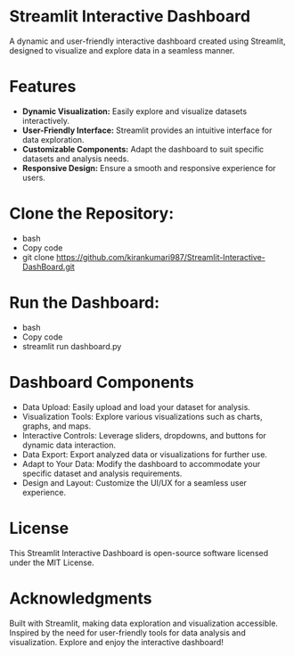 # Streamlit Interactive Dashboard

A dynamic and user-friendly interactive dashboard created using Streamlit, designed to visualize and explore data in a seamless manner.

# Features

- **Dynamic Visualization:** Easily explore and visualize datasets interactively.
- **User-Friendly Interface:** Streamlit provides an intuitive interface for data exploration.
- **Customizable Components:** Adapt the dashboard to suit specific datasets and analysis needs.
- **Responsive Design:** Ensure a smooth and responsive experience for users.

# Clone the Repository:
- bash
- Copy code
- git clone https://github.com/kirankumari987/Streamlit-Interactive-DashBoard.git

# Run the Dashboard:
- bash
- Copy code
- streamlit run dashboard.py

# Dashboard Components
- Data Upload: Easily upload and load your dataset for analysis.
- Visualization Tools: Explore various visualizations such as charts, graphs, and maps.
- Interactive Controls: Leverage sliders, dropdowns, and buttons for dynamic data interaction.
- Data Export: Export analyzed data or visualizations for further use.
- Adapt to Your Data: Modify the dashboard to accommodate your specific dataset and analysis requirements.
- Design and Layout: Customize the UI/UX for a seamless user experience.

# License
This Streamlit Interactive Dashboard is open-source software licensed under the MIT License.

# Acknowledgments
Built with Streamlit, making data exploration and visualization accessible.
Inspired by the need for user-friendly tools for data analysis and visualization.
Explore and enjoy the interactive dashboard!
